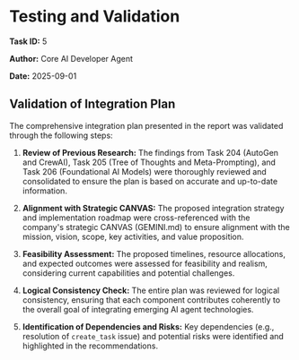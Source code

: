 
# Testing and Validation

**Task ID:** 5

**Author:** Core AI Developer Agent

**Date:** 2025-09-01

## Validation of Integration Plan

The comprehensive integration plan presented in the report was validated through the following steps:

1.  **Review of Previous Research:** The findings from Task 204 (AutoGen and CrewAI), Task 205 (Tree of Thoughts and Meta-Prompting), and Task 206 (Foundational AI Models) were thoroughly reviewed and consolidated to ensure the plan is based on accurate and up-to-date information.

2.  **Alignment with Strategic CANVAS:** The proposed integration strategy and implementation roadmap were cross-referenced with the company's strategic CANVAS (GEMINI.md) to ensure alignment with the mission, vision, scope, key activities, and value proposition.

3.  **Feasibility Assessment:** The proposed timelines, resource allocations, and expected outcomes were assessed for feasibility and realism, considering current capabilities and potential challenges.

4.  **Logical Consistency Check:** The entire plan was reviewed for logical consistency, ensuring that each component contributes coherently to the overall goal of integrating emerging AI agent technologies.

5.  **Identification of Dependencies and Risks:** Key dependencies (e.g., resolution of `create_task` issue) and potential risks were identified and highlighted in the recommendations.

